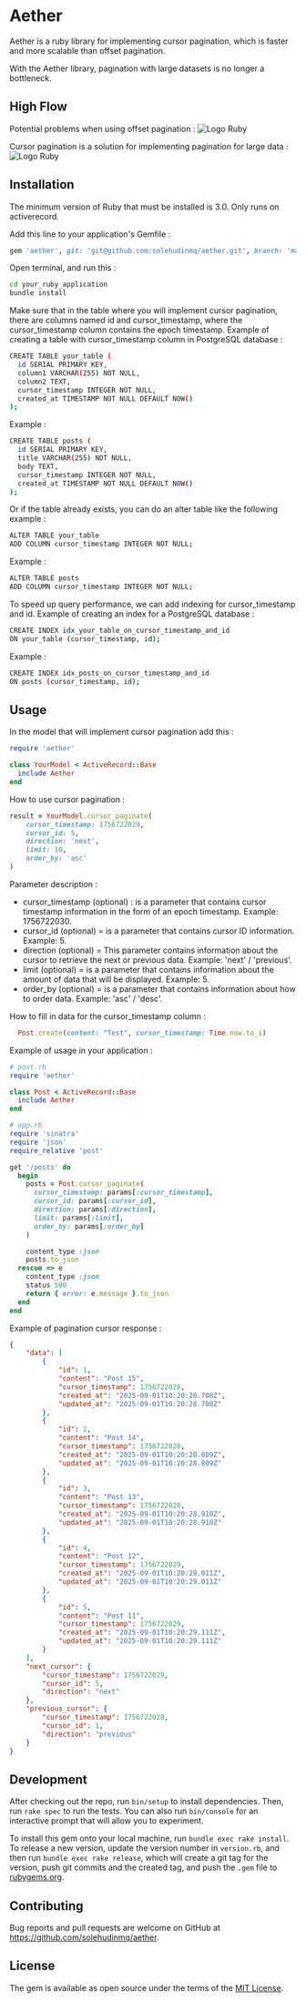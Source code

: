 # Aether

Aether is a ruby ​​library for implementing cursor pagination, which is faster and more scalable than offset pagination.

With the Aether library, pagination with large datasets is no longer a bottleneck.

## High Flow

Potential problems when using offset pagination : 
![Logo Ruby](https://github.com/solehudinmq/aether/blob/development/high_flow/Aether-problem.jpg)

Cursor pagination is a solution for implementing pagination for large data :
![Logo Ruby](https://github.com/solehudinmq/aether/blob/development/high_flow/Aether-solution.jpg)

## Installation

The minimum version of Ruby that must be installed is 3.0.
Only runs on activerecord.

Add this line to your application's Gemfile :

```ruby
gem 'aether', git: 'git@github.com:solehudinmq/aether.git', branch: 'main'
```

Open terminal, and run this : 
```bash
cd your_ruby_application
bundle install
```

Make sure that in the table where you will implement cursor pagination, there are columns named id and cursor_timestamp, where the cursor_timestamp column contains the epoch timestamp. Example of creating a table with cursor_timestamp column in PostgreSQL database :

```bash
CREATE TABLE your_table (
  id SERIAL PRIMARY KEY,
  column1 VARCHAR(255) NOT NULL,
  column2 TEXT,
  cursor_timestamp INTEGER NOT NULL,
  created_at TIMESTAMP NOT NULL DEFAULT NOW()
);
```

Example : 

```bash
CREATE TABLE posts (
  id SERIAL PRIMARY KEY,
  title VARCHAR(255) NOT NULL,
  body TEXT,
  cursor_timestamp INTEGER NOT NULL,
  created_at TIMESTAMP NOT NULL DEFAULT NOW()
);
```

Or if the table already exists, you can do an alter table like the following example :

```bash
ALTER TABLE your_table
ADD COLUMN cursor_timestamp INTEGER NOT NULL;
```

Example : 

```bash
ALTER TABLE posts
ADD COLUMN cursor_timestamp INTEGER NOT NULL;
```

To speed up query performance, we can add indexing for cursor_timestamp and id. Example of creating an index for a PostgreSQL database :

```bash
CREATE INDEX idx_your_table_on_cursor_timestamp_and_id
ON your_table (cursor_timestamp, id);
```

Example : 

```bash
CREATE INDEX idx_posts_on_cursor_timestamp_and_id
ON posts (cursor_timestamp, id);
```

## Usage

In the model that will implement cursor pagination add this :

```ruby
require 'aether'

class YourModel < ActiveRecord::Base
  include Aether
end
```

How to use cursor pagination :
```ruby
result = YourModel.cursor_paginate(
    cursor_timestamp: 1756722029,
    cursor_id: 5,
    direction: 'next',
    limit: 10,
    order_by: 'asc'
)
```
Parameter description :
- cursor_timestamp (optional) : is a parameter that contains cursor timestamp information in the form of an epoch timestamp. Example: 1756722030.
- cursor_id (optional) = is a parameter that contains cursor ID information. Example: 5.
- direction (optional) = This parameter contains information about the cursor to retrieve the next or previous data. Example: 'next' / 'previous'.
- limit (optional) = is a parameter that contains information about the amount of data that will be displayed. Example: 5.
- order_by (optional) = is a parameter that contains information about how to order data. Example: 'asc' / 'desc'.

How to fill in data for the cursor_timestamp column :

```ruby
  Post.create(content: "Test", cursor_timestamp: Time.now.to_i)
```

Example of usage in your application :
```ruby
# post.rb
require 'aether'

class Post < ActiveRecord::Base
  include Aether
end
```

```ruby
# app.rb
require 'sinatra'
require 'json'
require_relative 'post'

get '/posts' do
  begin
    posts = Post.cursor_paginate(
      cursor_timestamp: params[:cursor_timestamp],
      cursor_id: params[:cursor_id],
      direction: params[:direction],
      limit: params[:limit],
      order_by: params[:order_by]
    )

    content_type :json
    posts.to_json
  rescue => e
    content_type :json
    status 500
    return { error: e.message }.to_json
  end
end
```

Example of pagination cursor response : 
```json
{
    "data": [
        {
            "id": 1,
            "content": "Post 15",
            "cursor_timestamp": 1756722028,
            "created_at": "2025-09-01T10:20:28.708Z",
            "updated_at": "2025-09-01T10:20:28.708Z"
        },
        {
            "id": 2,
            "content": "Post 14",
            "cursor_timestamp": 1756722028,
            "created_at": "2025-09-01T10:20:28.809Z",
            "updated_at": "2025-09-01T10:20:28.809Z"
        },
        {
            "id": 3,
            "content": "Post 13",
            "cursor_timestamp": 1756722028,
            "created_at": "2025-09-01T10:20:28.910Z",
            "updated_at": "2025-09-01T10:20:28.910Z"
        },
        {
            "id": 4,
            "content": "Post 12",
            "cursor_timestamp": 1756722029,
            "created_at": "2025-09-01T10:20:29.011Z",
            "updated_at": "2025-09-01T10:20:29.011Z"
        },
        {
            "id": 5,
            "content": "Post 11",
            "cursor_timestamp": 1756722029,
            "created_at": "2025-09-01T10:20:29.111Z",
            "updated_at": "2025-09-01T10:20:29.111Z"
        }
    ],
    "next_cursor": {
        "cursor_timestamp": 1756722029,
        "cursor_id": 5,
        "direction": "next"
    },
    "previous_cursor": {
        "cursor_timestamp": 1756722028,
        "cursor_id": 1,
        "direction": "previous"
    }
}
```

## Development

After checking out the repo, run `bin/setup` to install dependencies. Then, run `rake spec` to run the tests. You can also run `bin/console` for an interactive prompt that will allow you to experiment.

To install this gem onto your local machine, run `bundle exec rake install`. To release a new version, update the version number in `version.rb`, and then run `bundle exec rake release`, which will create a git tag for the version, push git commits and the created tag, and push the `.gem` file to [rubygems.org](https://rubygems.org).

## Contributing

Bug reports and pull requests are welcome on GitHub at https://github.com/solehudinmq/aether.

## License

The gem is available as open source under the terms of the [MIT License](https://opensource.org/licenses/MIT).
